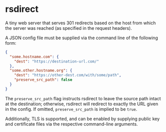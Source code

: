 # rsdirect

A tiny web server that serves 301 redirects based on the host from which the server was reached (as specified in the request headers).

A JSON config file must be supplied via the command line of the following form: 
```json
{
  "some.hostname.com": {
    "dest": "https://destination-url.com/"
  },
  "some.other.hostname.org": {
    "dest": "https://other-dest.com/with/some/path",
    "preserve_src_path": false
  }
}
```
The `preserve_src_path` flag instructs rsdirect to leave the source path intact at the destination; otherwise, rsdirect will redirect to exactly the URL given in the config.
If omitted, `preserve_src_path` is implied to be `true`.

Additionally, TLS is supported, and can be enabled by supplying public key and certificate files via the respective command-line arguments.
